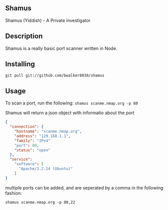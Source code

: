 Shamus
--
Shamus (Yiddish) - A Private investigator

## Description
Shamus is a really basic port scanner written in Node.

## Installing
`git pull git://github.com/bwalker8038/shamus`

## Usage
To scan a port, run the following:
`shamus scanme.nmap.org -p 80`

Shamus will return a json object with informatio about the port
```json
{
  "connection": {
    "hostname": "scanme.nmap.org",
    "address": "129.168.1.1",
    "family": "IPv4"
    "port": 80,
    "status": "open"
  },
  "service":
    "software": [
      "Apache/2.2.14 (Ubuntu)"
    ]
}
```

multiple ports can be added, and are seperated by a comma in the following fashion:

`shamus scanme.nmap.org -p 80,22`


